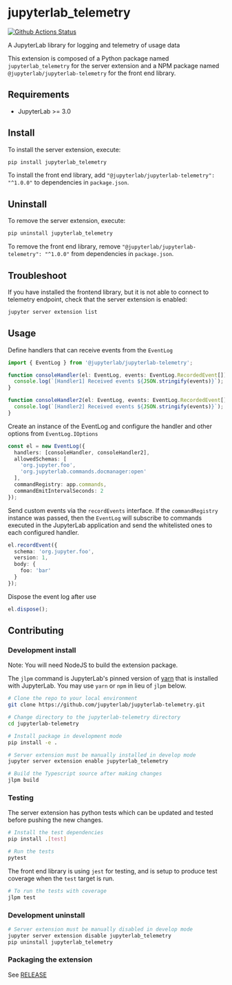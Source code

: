 # jupyterlab_telemetry

[![Github Actions Status](https://github.com/jupyterlab/jupyterlab-telemetry/workflows/Build/badge.svg)](https://github.com/jupyterlab/jupyterlab-telemetry/actions/workflows/build.yml)

A JupyterLab library for logging and telemetry of usage data

This extension is composed of a Python package named `jupyterlab_telemetry`
for the server extension and a NPM package named `@jupyterlab/jupyterlab-telemetry`
for the front end library.

## Requirements

- JupyterLab >= 3.0

## Install

To install the server extension, execute:

```bash
pip install jupyterlab_telemetry
```

To install the front end library, add `"@jupyterlab/jupyterlab-telemetry": "^1.0.0"` to dependencies in `package.json`.

## Uninstall

To remove the server extension, execute:

```bash
pip uninstall jupyterlab_telemetry
```

To remove the front end library, remove `"@jupyterlab/jupyterlab-telemetry": "^1.0.0"` from dependencies in `package.json`.

## Troubleshoot

If you have installed the frontend library, but it is not able to connect to telemetry endpoint, check
that the server extension is enabled:

```bash
jupyter server extension list
```

## Usage

Define handlers that can receive events from the `EventLog`

```typescript
import { EventLog } from '@jupyterlab/jupyterlab-telemetry';

function consoleHandler(el: EventLog, events: EventLog.RecordedEvent[]) {
  console.log(`[Handler1] Received events ${JSON.stringify(events)}`);
}

function consoleHandler2(el: EventLog, events: EventLog.RecordedEvent[]) {
  console.log(`[Handler2] Received events ${JSON.stringify(events)}`);
}
```

Create an instance of the EventLog and configure the handler and other options from `EventLog.IOptions`

```typescript
const el = new EventLog({
  handlers: [consoleHandler, consoleHandler2],
  allowedSchemas: [
    'org.jupyter.foo',
    'org.jupyterlab.commands.docmanager:open'
  ],
  commandRegistry: app.commands,
  commandEmitIntervalSeconds: 2
});
```

Send custom events via the `recordEvents` interface. If the `commandRegistry` instance was passed, then the `EventLog` will subscribe to commands executed in the JupyterLab application and send the whitelisted ones to each configured handler.

```typescript
el.recordEvent({
  schema: 'org.jupyter.foo',
  version: 1,
  body: {
    foo: 'bar'
  }
});
```

Dispose the event log after use

```typescript
el.dispose();
```

## Contributing

### Development install

Note: You will need NodeJS to build the extension package.

The `jlpm` command is JupyterLab's pinned version of
[yarn](https://yarnpkg.com/) that is installed with JupyterLab. You may use
`yarn` or `npm` in lieu of `jlpm` below.

```bash
# Clone the repo to your local environment
git clone https://github.com/jupyterlab/jupyterlab-telemetry.git

# Change directory to the jupyterlab-telemetry directory
cd jupyterlab-telemetry

# Install package in development mode
pip install -e .

# Server extension must be manually installed in develop mode
jupyter server extension enable jupyterlab_telemetry

# Build the Typescript source after making changes
jlpm build
```

### Testing

The server extension has python tests which can be updated and tested before pushing the new changes.

```bash
# Install the test dependencies
pip install .[test]

# Run the tests
pytest
```

The front end library is using `jest` for testing, and is setup to produce test coverage when the `test` target is run.

```bash
# To run the tests with coverage
jlpm test
```

### Development uninstall

```bash
# Server extension must be manually disabled in develop mode
jupyter server extension disable jupyterlab_telemetry
pip uninstall jupyterlab_telemetry
```

### Packaging the extension

See [RELEASE](RELEASE.md)
